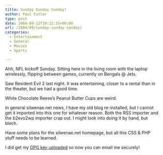 ```yaml
---
title: Sunday Sunday Sunday!
author: Paul Cutler
type: post
date: 2004-09-12T19:12:15+00:00
url: /2004/09/sunday-sunday-sunday/
categories:
  - Entertainment
  - General
  - Movies
  - Sports

---
```

Ahh, NFL kickoff Sunday. Sitting here in the living room with the laptop wirelessly, flipping between games, currently on Bengals @ Jets.

Saw Resident Evil 2 last night. It was entertaining, closer to a rental than in the theater, but we had a good time.

White Chocolate Reese&#8217;s Peanut Butter Cups are weird.

In general silwenae.net news, I have my old blog re-installed, but I cannot get it imported into this one for whatever reason. Both the RSS importer and the b2evo2wp importer crap out. I might look into doing it by hand, but blech.

Have some plans for the silwenae.net homepage, but all this CSS & PHP stuff needs to be learned.

I did get my [GPG key uploaded][1] so now you can email me securely!

 [1]: http://www.silwenae.net/sysinfo/gpg.txt